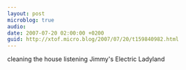 ```yaml
---
layout: post
microblog: true
audio: 
date: 2007-07-20 02:00:00 +0200
guid: http://xtof.micro.blog/2007/07/20/t159840982.html
---
```

cleaning the house listening Jimmy's Electric Ladyland
